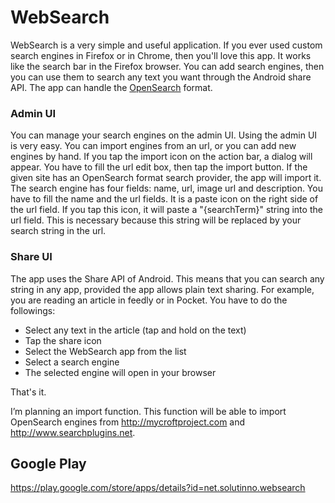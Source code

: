 WebSearch
=================

WebSearch is a very simple and useful application. If you ever used custom search engines in Firefox or in Chrome, then you'll love this app. It works like the search bar in the Firefox browser. You can add search engines, then you can use them to search any text you want through the Android share API. The app can handle the [OpenSearch](http://www.opensearch.org/) format.

### Admin UI
You can manage your search engines on the admin UI. Using the admin UI is very easy. You can import engines from an url, or you can add new engines by hand. If you tap the import icon on the action bar, a dialog will appear. You have to fill the url edit box, then tap the import button. If the given site has an OpenSearch format search provider, the app will import it. The search engine has four fields: name, url, image url and description. You have to fill the name and the url fields. It is a paste icon on the right side of the url field. If you tap this icon,  it will paste a "{searchTerm}" string into the url field. This is necessary because this string will be replaced by your search string in the url.

### Share UI
The app uses the Share API of Android. This means that you can search any string in any app, provided the app allows plain text sharing. For example, you are reading an article in feedly or in Pocket. You have to do the followings:

- Select any text in the article (tap and hold on the text)
- Tap the share icon
- Select the WebSearch app from the list
- Select a search engine
- The selected engine will open in your browser

That's it.

I’m planning an import function. This function will be able to import OpenSearch engines from http://mycroftproject.com and http://www.searchplugins.net.

## Google Play

https://play.google.com/store/apps/details?id=net.solutinno.websearch
